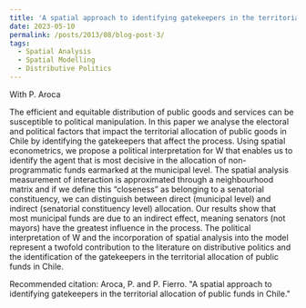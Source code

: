 ```yaml
---
title: 'A spatial approach to identifying gatekeepers in the territorial allocation of public funds in Chile'
date: 2023-05-10
permalink: /posts/2013/08/blog-post-3/
tags:
  - Spatial Analysis
  - Spatial Modelling
  - Distributive Politics
---
```

With P. Aroca

The efficient and equitable distribution of public goods and services can be susceptible to political manipulation. In this paper we analyse the electoral and political factors that impact the territorial allocation of public goods in Chile by identifying the gatekeepers that affect the process. Using spatial econometrics, we propose a political interpretation for W that enables us to identify the agent that is most decisive in the allocation of non-programmatic funds earmarked at the municipal level. The spatial analysis measurement of interaction is approximated through a neighbourhood matrix and if we define this “closeness” as belonging to a senatorial constituency, we can distinguish between direct (municipal level) and indirect (senatorial constituency level) allocation. Our results show that most municipal funds are due to an indirect effect, meaning senators (not mayors) have the greatest influence in the process. The political interpretation of W and the incorporation of spatial analysis into the model represent a twofold contribution to the literature on distributive politics and the identification of the gatekeepers in the territorial allocation of public funds in Chile.

Recommended citation: Aroca, P. and P. Fierro. "A spatial approach to identifying gatekeepers in the territorial allocation of public funds in Chile." 





